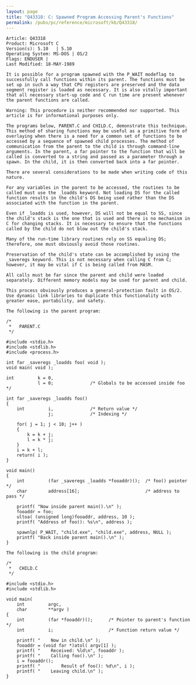 ```yaml
---
layout: page
title: "Q43318: C: Spawned Program Accessing Parent's Functions"
permalink: /pubs/pc/reference/microsoft/kb/Q43318/
---
```


	Article: Q43318
	Product: Microsoft C
	Version(s): 5.10   | 5.10
	Operating System: MS-DOS | OS/2
	Flags: ENDUSER |
	Last Modified: 18-MAY-1989
	
	It is possible for a program spawned with the P_WAIT modeflag to
	successfully call functions within its parent. The functions must be
	set up in such a way that CPU registers are preserved and the data
	segment register is loaded as necessary. It is also vitally important
	that all necessary start-up code and C run time are present whenever
	the parent functions are called.
	
	Warning: This procedure is neither recommended nor supported. This
	article is for informational purposes only.
	
	The programs below, PARENT.C and CHILD.C, demonstrate this technique.
	This method of sharing functions may be useful as a primitive form of
	overlaying when there is a need for a common set of functions to be
	accessed by a sequence of spawned child processes. The method of
	communication from the parent to the child is through command-line
	arguments. In the parent, a far pointer to the function that will be
	called is converted to a string and passed as a parameter through a
	spawn. In the child, it is then converted back into a far pointer.
	
	There are several considerations to be made when writing code of this
	nature.
	
	For any variables in the parent to be accessed, the routines to be
	called must use the _loadds keyword. Not loading DS for the called
	function results in the child's DS being used rather than the DS
	associated with the function in the parent.
	
	Even if _loadds is used, however, DS will not be equal to SS, since
	the child's stack is the one that is used and there is no mechanism in
	C for changing stacks. It is necessary to ensure that the functions
	called by the child do not blow out the child's stack.
	
	Many of the run-time library routines rely on SS equaling DS;
	therefore, one must obviously avoid those routines.
	
	Preservation of the child's state can be accomplished by using the
	_saveregs keyword. This is not necessary when calling C from C;
	however, it may be vital if C is being called from MASM.
	
	All calls must be far since the parent and child were loaded
	separately. Different memory models may be used for parent and child.
	
	This process obviously produces a general-protection fault in OS/2.
	Use dynamic link libraries to duplicate this functionality with
	greater ease, portability, and safety.
	
	The following is the parent program:
	
	/*
	 *   PARENT.C
	 */
	
	#include <stdio.h>
	#include <stdlib.h>
	#include <process.h>
	
	int far _saveregs _loadds foo( void );
	void main( void );
	
	int         k = 0,
	            l = 0;              /* Globals to be accessed inside foo */
	
	int far _saveregs _loadds foo()
	{
	    int         i,              /* Return value */
	                j;              /* Indexing */
	
	    for( j = 1; j < 10; j++ )
	    {
	        k = k + j;
	        l = k * j;
	    }
	    i = k + l;
	    return( i );
	}
	
	void main()
	{
	    int         (far _saveregs _loadds *fooaddr)();  /* foo() pointer */
	    char        address[16];                         /* address to pass */
	
	    printf( "Now inside parent main().\n" );
	    fooaddr = foo;
	    ultoa( (unsigned long)fooaddr, address, 10 );
	    printf( "Address of foo(): %s\n", address );
	
	    spawnlp( P_WAIT, "child.exe", "child.exe", address, NULL );
	    printf( "Back inside parent main().\n" );
	}
	
	The following is the child program:
	
	/*
	 *   CHILD.C
	 */
	
	#include <stdio.h>
	#include <stdlib.h>
	
	void main(
	    int         argc,
	    char        **argv )
	{
	    int         (far *fooaddr)();      /* Pointer to parent's function */
	    int         i;                     /* Function return value */
	
	    printf( "    Now in child.\n" );
	    fooaddr = (void far *)atol( argv[1] );
	    printf( "    Received: %ld\n", fooaddr );
	    printf( "    Calling foo().\n" );
	    i = fooaddr();
	    printf( "        Result of foo(): %d\n", i );
	    printf( "    Leaving child.\n" );
	}
